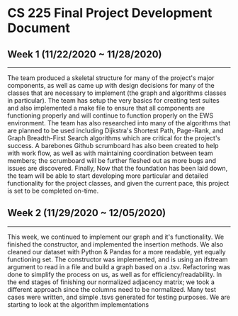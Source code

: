 # CS 225 Final Project Development Document
## Week 1 (11/22/2020 ~ 11/28/2020)
---
The team produced a skeletal structure for many of the project's major components, as well as came up with design decisions for 
many of the classes that are necessary to implement (the graph and algorithms classes in particular). The team has setup the very
basics for creating test suites and also implemented a make file to ensure that all components are functioning properly
and will continue to function properly on the EWS environment. The team has also researched into many of the algorithms that
are planned to be used including Dijkstra's Shortest Path, Page-Rank, and Graph Breadth-First Search algorithms which are
critical for the project's success. A barebones Github scrumboard has also been created to help with work flow, as well as with
maintaining coordination between team members; the scrumboard will be further fleshed out as more
bugs and issues are discovered. Finally, Now that the foundation has been laid down, the team will be able to start developing more 
particular and detailed functionality for the project classes, and given the current pace, this project is set to be completed on-time.

## Week 2 (11/29/2020 ~ 12/05/2020)
---
This week, we continued to implement our graph and it's functionality. We finished the constructor, and implemented the insertion methods. We also cleaned our dataset with Python & Pandas for a more readable, yet equally functioning set. The constructor was implemented, and is using an ifstream argument to read in a file and build a graph based on a .tsv. Refactoring was done to simplify the process on us, as well as for efficiency/readability. In the end stages of finishing our normalized adjacency matrix; we took a different approach since the columns need to be normalized. Many test cases were written, and simple .tsvs generated for testing purposes. We are starting to look at the algorithm implementations
